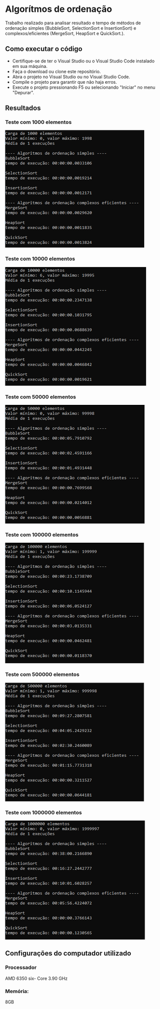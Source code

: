 # Algorítmos de ordenação

Trabalho realizado para analisar resultado e tempo de métodos de ordenação simples (BubbleSort, SelectionSort e InsertionSort) e complexos/eficientes (MergeSort, HeapSort e QuickSort.).

## Como executar o código

- Certifique-se de ter o Visual Studio ou o Visual Studio Code instalado em sua máquina.
- Faça o download ou clone este repositório.
- Abra o projeto no Visual Studio ou no Visual Studio Code.
- Compile o projeto para garantir que não haja erros.
- Execute o projeto pressionando F5 ou selecionando "Iniciar" no menu "Depurar".

## Resultados

### Teste com 1000 elementos
![1000 Elementos](/imagens/carga-1000-elementos.png)

### Teste com 10000 elementos
![10000 Elementos](/imagens/carga-10000-elementos.png)

### Teste com 50000 elementos
![50000 Elementos](/imagens/carga-50000-elementos.png)

### Teste com 100000 elementos
![100000 Elementos](/imagens/carga-100000-elementos.png)

### Teste com 500000 elementos
![500000 Elementos](/imagens/carga-500000-elementos.png)

### Teste com 1000000 elementos
![1000000 Elementos](/imagens/carga-1000000-elementos.png)


## Configurações do computador utilizado
### Processador
AMD 6350 six- Core 3.90 GHz
### Memória: 
8GB
